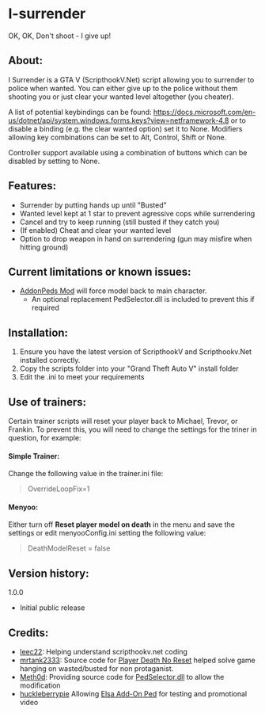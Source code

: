 # I-surrender
OK, OK, Don't shoot - I give up!

## About: ##

I Surrender is a GTA V (ScripthookV.Net) script allowing you to surrender to police when wanted. 
You can either give up to the police without them shooting you or just clear your wanted level altogether (you cheater). 

A list of potential keybindings can be found: https://docs.microsoft.com/en-us/dotnet/api/system.windows.forms.keys?view=netframework-4.8 or to disable a binding (e.g. the clear wanted option) set it to None. Modifiers allowing key combinations can be set to Alt, Control, Shift or None.

Controller support available using a combination of buttons which can be disabled by setting to None. 

## Features: ##

- Surrender by putting hands up until "Busted"
- Wanted level kept at 1 star to prevent agressive cops while surrendering
- Cancel and try to keep running (still busted if they catch you)
- (If enabled) Cheat and clear your wanted level
- Option to drop weapon in hand on surrendering (gun may misfire when hitting ground)

## Current limitations or known issues: ##

- [AddonPeds Mod](https://www.gta5-mods.com/scripts/addonpeds-asi-pedselector) will force model back to main character.
  - An optional replacement PedSelector.dll is included to prevent this if required


## Installation: ##

1. Ensure you have the latest version of ScripthookV and Scripthookv.Net installed correctly.
2. Copy the scripts folder into your "Grand Theft Auto V" install folder
3. Edit the .ini to meet your requirements

## Use of trainers: ##
Certain trainer scripts will reset your player back to Michael, Trevor, or Frankin. To prevent this, you will need to change the settings for the triner in question, for example: 

#### Simple Trainer: ####
Change the following value in the trainer.ini file: 
> OverrideLoopFix=1

#### Menyoo: ####
Either turn off **Reset player model on death** in the menu and save the settings or edit menyooConfig.ini setting the following value: 
> DeathModelReset = false

## Version history: ## 

1.0.0 
- Initial public release

## Credits: ## 
- [leec22](https://gtaforums.com/profile/1170715-leec22): Helping understand scripthookv.net coding
- [mrtank2333](https://github.com/mrtank2333): Source code for [Player Death No Reset](https://github.com/mrtank2333/Player-Death-No-Reset-Model-Source-code) helped solve game hanging on wasted/busted for non protaganist. 
- [Meth0d](https://www.gta5-mods.com/users/Meth0d): Providing source code for [PedSelector.dll](https://www.gta5-mods.com/scripts/addonpeds-asi-pedselector) to allow the modification
- [huckleberrypie](https://www.gta5-mods.com/users/huckleberrypie) Allowing [Elsa Add-On Ped](https://www.gta5-mods.com/player/elsa-of-arendelle-frozen-ii-addon-streamed-ped) for testing and promotional video

